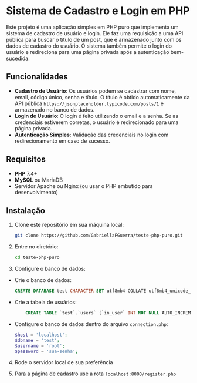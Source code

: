 # Sistema de Cadastro e Login em PHP

Este projeto é uma aplicação simples em PHP puro que implementa um sistema de cadastro de usuário e login. Ele faz uma requisição a uma API pública para buscar o título de um post, que é armazenado junto com os dados de cadastro do usuário. O sistema também permite o login do usuário e redireciona para uma página privada após a autenticação bem-sucedida.

## Funcionalidades

- **Cadastro de Usuário**: Os usuários podem se cadastrar com nome, email, código único, senha e título. O título é obtido automaticamente da API pública `https://jsonplaceholder.typicode.com/posts/1` e armazenado no banco de dados.
- **Login de Usuário**: O login é feito utilizando o email e a senha. Se as credenciais estiverem corretas, o usuário é redirecionado para uma página privada.
- **Autenticação Simples**: Validação das credenciais no login com redirecionamento em caso de sucesso.

## Requisitos

- **PHP** 7.4+
- **MySQL** ou MariaDB
- Servidor Apache ou Nginx (ou usar o PHP embutido para desenvolvimento)

## Instalação

1. Clone este repositório em sua máquina local:

   ```bash
   git clone https://github.com/GabriellaFGuerra/teste-php-puro.git
   ```

2. Entre no diretório:

    ```bash
    cd teste-php-puro
   ```

3. Configure o banco de dados:

- Crie o banco de dados:

    ```sql
    CREATE DATABASE test CHARACTER SET utf8mb4 COLLATE utf8mb4_unicode_ci;
    ```

- Crie a tabela de usuários:

    ```sql
        CREATE TABLE `test`.`users` (`in_user` INT NOT NULL AUTO_INCREMENT , `name_user` VARCHAR(30) NOT NULL , `email_user` VARCHAR(40) NOT NULL , `password_user` VARCHAR(128) NOT NULL , `title_user` VARCHAR(74) NOT NULL , `code_user` VARCHAR(40) NOT NULL , PRIMARY KEY (`in_user`)) ENGINE = InnoDB CHARSET=utf8mb4 COLLATE utf8mb4_unicode_ci;
    ```

- Configure o banco de dados dentro do arquivo ```connection.php```:

    ```php
    $host = 'localhost';
    $dbname = 'test';
    $username = 'root';
    $password = 'sua-senha';
    ```

4. Rode o servidor local de sua preferência

5. Para a página de cadastro use a rota ```localhost:8000/register.php```
